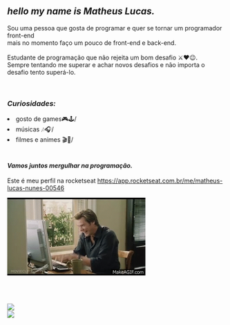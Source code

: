 ## *hello my name is Matheus Lucas.*

Sou uma pessoa que gosta de programar e quer se tornar um programador front-end <br/>
mais no momento faço um pouco de front-end e back-end.<br/>
<br/>
Estudante de programação que não rejeita um bom desafio ⚔❤😉.<br/>
Sempre tentando me superar e achar novos desafios e não importa o desafio 
tento superá-lo.


<br/>

### *Curiosidades:*

<li>gosto de games🎮🕹/ </li>

<li>músicas 🎶🎧/ </li>

<li>filmes e animes 🎬🎥/ </li>

 <br/>
 
 #### *Vamos juntos mergulhar na programação.*
Este é meu perfil na rocketseat https://app.rocketseat.com.br/me/matheus-lucas-nunes-00546

 ![helloo](https://github.com/Lukeofwar/Lukeofwar/blob/main/580429e3ffd3264c1aed7a5a96785bf14ab7ad1e.gif)

<br/><br/>
<td><img width="495px" color="#dddddd" align="left" src="https://github-readme-stats.vercel.app/api?username=Lukeofwar&theme=buefy" /> 
 
 <br/> 
 
 <img width="400px" align="left" src="https://github-readme-stats.vercel.app/api/top-langs/?username=Lukeofwar&hide=html&layout=compact&theme=buefy" />  
 
 <br/>
 
 

 









